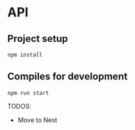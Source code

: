 # API

## Project setup

```
npm install
```

## Compiles for development

```
npm run start
```

TODOS:

- Move to Nest

